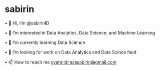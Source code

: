 # sabirin

• 👋 Hi, I’m @sabirinID 

• 👀 I’m interested in Data Analytics, Data Science, and Machine Learning 

• 🌱 I’m currently learning Data Science 

• 💞️ I’m looking for work on Data Analytics and Data Scince field 

• 📫 How to reach me syahrildimassabirin@gmail.com

